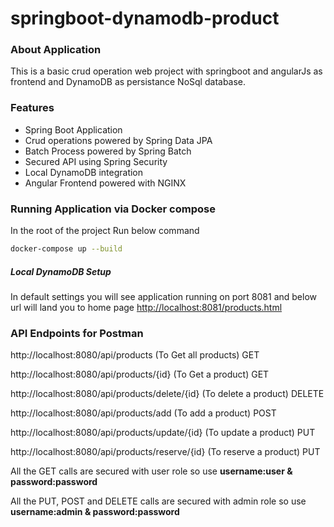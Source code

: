 # springboot-dynamodb-product

### About Application
This is a basic crud operation web project with springboot and angularJs as frontend and DynamoDB as persistance NoSql database.

### Features
* Spring Boot Application
* Crud operations powered by Spring Data JPA
* Batch Process powered by Spring Batch
* Secured API using Spring Security
* Local DynamoDB integration
* Angular Frontend powered with NGINX

### Running Application via Docker compose

In the root of the project Run below command

```bash
docker-compose up --build
```


##### Local DynamoDB Setup

In default settings you will see application running on port 8081 and below url will land you to home page
[http://localhost:8081/products.html](http://localhost:8081/products.html)

### API Endpoints for Postman
http://localhost:8080/api/products (To Get all products) GET

http://localhost:8080/api/products/{id} (To Get a product) GET

http://localhost:8080/api/products/delete/{id} (To delete a product) DELETE

http://localhost:8080/api/products/add (To add a product) POST

http://localhost:8080/api/products/update/{id} (To update a product) PUT

http://localhost:8080/api/products/reserve/{id} (To reserve a product) PUT


All the GET calls are secured with user role so use  **username:user & password:password**

All the PUT, POST and DELETE calls are secured with admin role so use **username:admin & password:password**
